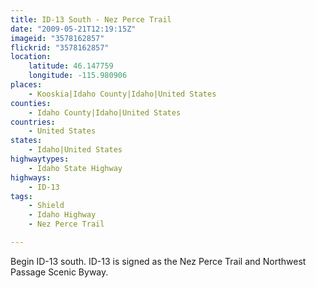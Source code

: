 ```yaml
---
title: ID-13 South - Nez Perce Trail
date: "2009-05-21T12:19:15Z"
imageid: "3578162857"
flickrid: "3578162857"
location:
    latitude: 46.147759
    longitude: -115.980906
places:
    - Kooskia|Idaho County|Idaho|United States
counties:
    - Idaho County|Idaho|United States
countries:
    - United States
states:
    - Idaho|United States
highwaytypes:
    - Idaho State Highway
highways:
    - ID-13
tags:
    - Shield
    - Idaho Highway
    - Nez Perce Trail

---
```

Begin ID-13 south. ID-13 is signed as the Nez Perce Trail and Northwest Passage Scenic Byway.